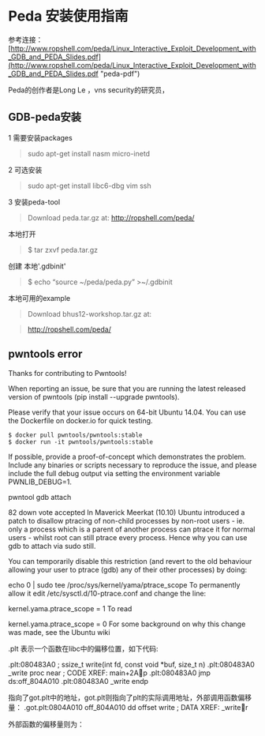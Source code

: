 # Peda 安装使用指南

参考连接：
[http://www.ropshell.com/peda/Linux_Interactive_Exploit_Development_with_GDB_and_PEDA_Slides.pdf](http://www.ropshell.com/peda/Linux_Interactive_Exploit_Development_with_GDB_and_PEDA_Slides.pdf "peda-pdf")




Peda的创作者是Long Le ，vns security的研究员，

## GDB-peda安装

1 需要安装packages 

> sudo apt-get install nasm micro-inetd

2 可选安装

> sudo apt-get install libc6-dbg vim ssh


3 安装peda-tool 

> Download peda.tar.gz at: http://ropshell.com/peda/

本地打开

> $ tar zxvf peda.tar.gz

创建 本地'.gdbinit'

> $ echo “source ~/peda/peda.py” >~/.gdbinit

本地可用的example

> Download bhus12-workshop.tar.gz at:

> http://ropshell.com/peda/



## pwntools error

Thanks for contributing to Pwntools!

When reporting an issue, be sure that you are running the latest released version of pwntools (pip install --upgrade pwntools).

Please verify that your issue occurs on 64-bit Ubuntu 14.04. You can use the Dockerfile on docker.io for quick testing.

    $ docker pull pwntools/pwntools:stable
    $ docker run -it pwntools/pwntools:stable

If possible, provide a proof-of-concept which demonstrates the problem. Include any binaries or scripts necessary to reproduce the issue, and please include the full debug output via setting the environment variable PWNLIB_DEBUG=1.


pwntool gdb attach 



82
down vote
accepted
In Maverick Meerkat (10.10) Ubuntu introduced a patch to disallow ptracing of non-child processes by non-root users - ie. only a process which is a parent of another process can ptrace it for normal users - whilst root can still ptrace every process. Hence why you can use gdb to attach via sudo still.

You can temporarily disable this restriction (and revert to the old behaviour allowing your user to ptrace (gdb) any of their other processes) by doing:

echo 0 | sudo tee /proc/sys/kernel/yama/ptrace_scope
To permanently allow it edit /etc/sysctl.d/10-ptrace.conf and change the line:

kernel.yama.ptrace_scope = 1
To read

kernel.yama.ptrace_scope = 0
For some background on why this change was made, see the Ubuntu wiki

.plt 表示一个函数在libc中的偏移位置，如下代码:

.plt:080483A0 ; ssize_t write(int fd, const void *buf, size_t n)
.plt:080483A0 _write          proc near               ; CODE XREF: main+2Ap
.plt:080483A0                 jmp     ds:off_804A010
.plt:080483A0 _write          endp

指向了got.plt中的地址，got.plt则指向了plt的实际调用地址，外部调用函数偏移量：
.got.plt:0804A010 off_804A010     dd offset write         ; DATA XREF: _writer

外部函数的偏移量则为：

